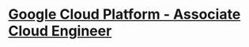 # [Google Cloud Platform - Associate Cloud Engineer](https://app.itpro.tv/course/google-associate-cloud-engineer/course-overview-gcp)